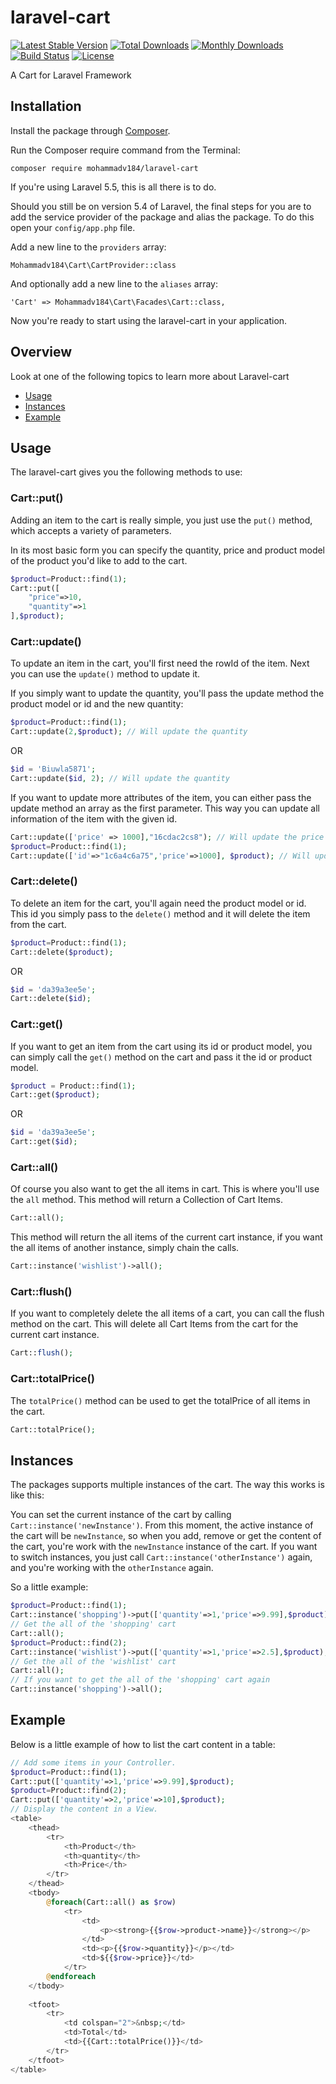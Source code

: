 # laravel-cart
[![Latest Stable Version](http://poser.pugx.org/mohammadv184/laravel-cart/v)](https://packagist.org/packages/mohammadv184/laravel-cart) 
[![Total Downloads](http://poser.pugx.org/mohammadv184/laravel-cart/downloads)](https://packagist.org/packages/mohammadv184/laravel-cart) 
[![Monthly Downloads](http://poser.pugx.org/mohammadv184/laravel-cart/d/monthly)](https://packagist.org/packages/mohammadv184/laravel-cart)
[![Build Status](https://travis-ci.com/mohammadv184/laravel-cart.svg?branch=main)](https://travis-ci.com/mohammadv184/laravel-cart)
[![License](http://poser.pugx.org/mohammadv184/laravel-cart/license)](https://packagist.org/packages/mohammadv184/laravel-cart)

A Cart for Laravel Framework

## Installation

Install the package through [Composer](http://getcomposer.org/).

Run the Composer require command from the Terminal:

    composer require mohammadv184/laravel-cart

If you're using Laravel 5.5, this is all there is to do.

Should you still be on version 5.4 of Laravel, the final steps for you are to add the service provider of the package and alias the package. To do this open your `config/app.php` file.

Add a new line to the `providers` array:

	Mohammadv184\Cart\CartProvider::class

And optionally add a new line to the `aliases` array:

	'Cart' => Mohammadv184\Cart\Facades\Cart::class,

Now you're ready to start using the laravel-cart in your application.

## Overview
Look at one of the following topics to learn more about Laravel-cart

* [Usage](#usage)
* [Instances](#instances)
* [Example](#example)

## Usage

The laravel-cart gives you the following methods to use:
### Cart::put()

Adding an item to the cart is really simple, you just use the `put()` method, which accepts a variety of parameters.

In its most basic form you can specify the quantity, price and product model of the product you'd like to add to the cart.

```php
$product=Product::find(1);
Cart::put([
    "price"=>10,
    "quantity"=>1
],$product);
```
### Cart::update()

To update an item in the cart, you'll first need the rowId of the item.
Next you can use the `update()` method to update it.

If you simply want to update the quantity, you'll pass the update method the product model or id and the new quantity:

```php
$product=Product::find(1);
Cart::update(2,$product); // Will update the quantity
```
OR

```php
$id = 'Biuwla5871';
Cart::update($id, 2); // Will update the quantity
```

If you want to update more attributes of the item, you can either pass the update method an array as the first parameter. This way you can update all information of the item with the given id.

```php
Cart::update(['price' => 1000],"16cdac2cs8"); // Will update the price
$product=Product::find(1);
Cart::update(['id'=>"1c6a4c6a75",'price'=>1000], $product); // Will update the id and price
```
### Cart::delete()

To delete an item for the cart, you'll again need the product model or id. This id you simply pass to the `delete()` method and it will delete the item from the cart.

```php
$product=Product::find(1);
Cart::delete($product);
```

OR

```php
$id = 'da39a3ee5e';
Cart::delete($id);
```
### Cart::get()

If you want to get an item from the cart using its id or product model, you can simply call the `get()` method on the cart and pass it the id or product model.

```php
$product = Product::find(1);
Cart::get($product);
```

OR

```php
$id = 'da39a3ee5e';
Cart::get($id);
```
### Cart::all()

Of course you also want to get the all items in cart. This is where you'll use the `all` method. This method will return a Collection of Cart Items.

```php
Cart::all();
```

This method will return the all items of the current cart instance, if you want the all items of another instance, simply chain the calls.

```php
Cart::instance('wishlist')->all();
```
### Cart::flush()

If you want to completely delete the all items of a cart, you can call the flush method on the cart. This will delete all Cart Items from the cart for the current cart instance.

```php
Cart::flush();
```
### Cart::totalPrice()

The `totalPrice()` method can be used to get the totalPrice of all items in the cart.

```php
Cart::totalPrice();
```
## Instances

The packages supports multiple instances of the cart. The way this works is like this:

You can set the current instance of the cart by calling `Cart::instance('newInstance')`. From this moment, the active instance of the cart will be `newInstance`, so when you add, remove or get the content of the cart, you're work with the `newInstance` instance of the cart.
If you want to switch instances, you just call `Cart::instance('otherInstance')` again, and you're working with the `otherInstance` again.

So a little example:

```php
$product=Product::find(1);
Cart::instance('shopping')->put(['quantity'=>1,'price'=>9.99],$product);
// Get the all of the 'shopping' cart
Cart::all();
$product=Product::find(2);
Cart::instance('wishlist')->put(['quantity'=>1,'price'=>2.5],$product);
// Get the all of the 'wishlist' cart
Cart::all();
// If you want to get the all of the 'shopping' cart again
Cart::instance('shopping')->all();
```
## Example

Below is a little example of how to list the cart content in a table:

```php
// Add some items in your Controller.
$product=Product::find(1);
Cart::put(['quantity'=>1,'price'=>9.99],$product);
$product=Product::find(2);
Cart::put(['quantity'=>2,'price'=>10],$product);
// Display the content in a View.
<table>
   	<thead>
       	<tr>
           	<th>Product</th>
           	<th>quantity</th>
           	<th>Price</th>
        </tr>
   	</thead>
   	<tbody>
   		@foreach(Cart::all() as $row)
       		<tr>
           		<td>
               		<p><strong>{{$row->product->name}}</strong></p>
               	</td>
           		<td><p>{{$row->quantity}}</p></td>
           		<td>${{$row->price}}</td>
       		</tr>
	   	@endforeach
   	</tbody>
   	
   	<tfoot>
   		<tr>
   			<td colspan="2">&nbsp;</td>
   			<td>Total</td>
   			<td>{{Cart::totalPrice()}}</td>
   		</tr>
   	</tfoot>
</table>
```
